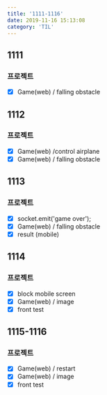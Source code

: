 ```yaml
---
title: '1111-1116'
date: 2019-11-16 15:13:08
category: 'TIL'
---
```


## 1111

### 프로젝트

- [x] Game(web) / falling obstacle

## 1112

### 프로젝트

- [x] Game(web) /control airplane
- [x] Game(web) / falling obstacle

## 1113

### 프로젝트

- [x] socket.emit('game over');
- [x] Game(web) / falling obstacle
- [x] result (mobile)

## 1114

### 프로젝트

- [x] block mobile screen
- [x] Game(web) / image
- [x] front test

## 1115-1116

### 프로젝트

- [x] Game(web) / restart
- [x] Game(web) / image
- [x] front test
